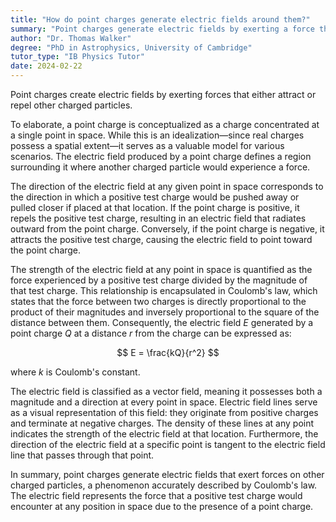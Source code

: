 ```yaml
---
title: "How do point charges generate electric fields around them?"
summary: "Point charges generate electric fields by exerting a force that either attracts or repels other charged particles."
author: "Dr. Thomas Walker"
degree: "PhD in Astrophysics, University of Cambridge"
tutor_type: "IB Physics Tutor"
date: 2024-02-22
---
```


Point charges create electric fields by exerting forces that either attract or repel other charged particles.

To elaborate, a point charge is conceptualized as a charge concentrated at a single point in space. While this is an idealization—since real charges possess a spatial extent—it serves as a valuable model for various scenarios. The electric field produced by a point charge defines a region surrounding it where another charged particle would experience a force.

The direction of the electric field at any given point in space corresponds to the direction in which a positive test charge would be pushed away or pulled closer if placed at that location. If the point charge is positive, it repels the positive test charge, resulting in an electric field that radiates outward from the point charge. Conversely, if the point charge is negative, it attracts the positive test charge, causing the electric field to point toward the point charge.

The strength of the electric field at any point in space is quantified as the force experienced by a positive test charge divided by the magnitude of that test charge. This relationship is encapsulated in Coulomb's law, which states that the force between two charges is directly proportional to the product of their magnitudes and inversely proportional to the square of the distance between them. Consequently, the electric field $E$ generated by a point charge $Q$ at a distance $r$ from the charge can be expressed as:

$$
E = \frac{kQ}{r^2}
$$

where $k$ is Coulomb's constant.

The electric field is classified as a vector field, meaning it possesses both a magnitude and a direction at every point in space. Electric field lines serve as a visual representation of this field: they originate from positive charges and terminate at negative charges. The density of these lines at any point indicates the strength of the electric field at that location. Furthermore, the direction of the electric field at a specific point is tangent to the electric field line that passes through that point.

In summary, point charges generate electric fields that exert forces on other charged particles, a phenomenon accurately described by Coulomb's law. The electric field represents the force that a positive test charge would encounter at any position in space due to the presence of a point charge.
    